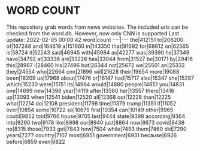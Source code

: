 # WORD COUNT
This repository grab words from news websites. The included urls can be checked from the word.db.
However, now only CNN is supported
Last update: 2022-02-05 00:00:42
word|count
---|---
the|412151
to|208200
of|167248
and|164619
a|151660
in|143350
that|91692
for|68612
on|62565
is|58724
it|52243
said|46945
with|45984
as|42277
was|39390
he|37349
have|34792
at|33336
are|33226
has|33044
from|31527
be|30171
by|29416
this|28967
i|28460
his|27496
but|26344
not|25672
we|25501
an|25332
they|24554
who|22664
cnn|21896
will|21628
their|19654
more|19088
been|18209
us|17968
about|17476
or|16147
had|15717
also|15347
she|15287
which|15230
were|15151
its|14964
would|14880
people|14851
you|14831
one|14699
new|14398
year|14119
after|13560
her|13557
there|13416
up|13093
when|12541
biden|12520
all|12368
out|12228
than|12225
what|12214
do|12108
president|11798
time|11379
trump|11351
if|11052
over|10854
some|10722
so|10675
first|10354
can|10149
other|9965
could|9852
told|9766
house|9705
last|9444
state|9398
according|9364
into|9290
two|9178
like|8998
our|8940
just|8864
now|8673
covid|8438
no|8315
those|7933
get|7843
how|7504
while|7493
them|7460
did|7290
years|7277
country|7107
most|6951
government|6931
because|6926
before|6859
even|6822
